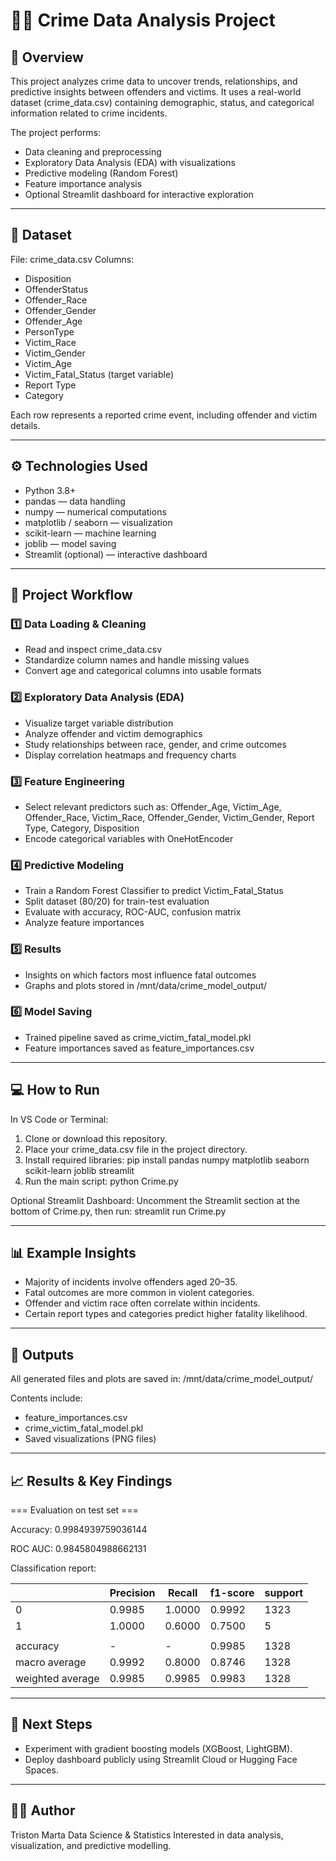 # 🕵️‍♂️ Crime Data Analysis Project

## 📖 Overview
This project analyzes crime data to uncover trends, relationships, and predictive insights between offenders and victims.
It uses a real-world dataset (crime_data.csv) containing demographic, status, and categorical information related to crime incidents.

The project performs:
- Data cleaning and preprocessing
- Exploratory Data Analysis (EDA) with visualizations
- Predictive modeling (Random Forest)
- Feature importance analysis
- Optional Streamlit dashboard for interactive exploration

------------------------------------------------------------

## 📂 Dataset
File: crime_data.csv
Columns:
- Disposition
- OffenderStatus
- Offender_Race
- Offender_Gender
- Offender_Age
- PersonType
- Victim_Race
- Victim_Gender
- Victim_Age
- Victim_Fatal_Status (target variable)
- Report Type
- Category

Each row represents a reported crime event, including offender and victim details.

------------------------------------------------------------

## ⚙️ Technologies Used
- Python 3.8+
- pandas — data handling
- numpy — numerical computations
- matplotlib / seaborn — visualization
- scikit-learn — machine learning
- joblib — model saving
- Streamlit (optional) — interactive dashboard

------------------------------------------------------------

## 🧠 Project Workflow

### 1️⃣ Data Loading & Cleaning
- Read and inspect crime_data.csv
- Standardize column names and handle missing values
- Convert age and categorical columns into usable formats

### 2️⃣ Exploratory Data Analysis (EDA)
- Visualize target variable distribution
- Analyze offender and victim demographics
- Study relationships between race, gender, and crime outcomes
- Display correlation heatmaps and frequency charts

### 3️⃣ Feature Engineering
- Select relevant predictors such as:
  Offender_Age, Victim_Age, Offender_Race, Victim_Race,
  Offender_Gender, Victim_Gender, Report Type, Category, Disposition
- Encode categorical variables with OneHotEncoder

### 4️⃣ Predictive Modeling
- Train a Random Forest Classifier to predict Victim_Fatal_Status
- Split dataset (80/20) for train-test evaluation
- Evaluate with accuracy, ROC-AUC, confusion matrix
- Analyze feature importances

### 5️⃣ Results
- Insights on which factors most influence fatal outcomes
- Graphs and plots stored in /mnt/data/crime_model_output/

### 6️⃣ Model Saving
- Trained pipeline saved as crime_victim_fatal_model.pkl
- Feature importances saved as feature_importances.csv

------------------------------------------------------------

## 💻 How to Run

In VS Code or Terminal:
1. Clone or download this repository.
2. Place your crime_data.csv file in the project directory.
3. Install required libraries:
   pip install pandas numpy matplotlib seaborn scikit-learn joblib streamlit
4. Run the main script:
   python Crime.py

Optional Streamlit Dashboard:
Uncomment the Streamlit section at the bottom of Crime.py, then run:
   streamlit run Crime.py

------------------------------------------------------------

## 📊 Example Insights
- Majority of incidents involve offenders aged 20–35.
- Fatal outcomes are more common in violent categories.
- Offender and victim race often correlate within incidents.
- Certain report types and categories predict higher fatality likelihood.

------------------------------------------------------------

## 📁 Outputs
All generated files and plots are saved in:
/mnt/data/crime_model_output/

Contents include:
- feature_importances.csv
- crime_victim_fatal_model.pkl
- Saved visualizations (PNG files)

------------------------------------------------------------

## 📈 Results & Key Findings

=== Evaluation on test set ===

Accuracy: 0.9984939759036144

ROC AUC: 0.9845804988662131

Classification report:

|| Precision | Recall  | f1-score  | support |
|------------------------|-----------|---------|-----------|---------|
| 0 | 0.9985 | 1.0000 | 0.9992 | 1323 |
| 1 | 1.0000 | 0.6000 | 0.7500 | 5 |
||||||
| accuracy | - | - | 0.9985 | 1328 |
| macro average | 0.9992 | 0.8000 | 0.8746 | 1328 |
| weighted average | 0.9985 | 0.9985 | 0.9983 | 1328 |

------------------------------------------------------------

## 📌 Next Steps
- Experiment with gradient boosting models (XGBoost, LightGBM).
- Deploy dashboard publicly using Streamlit Cloud or Hugging Face Spaces.

------------------------------------------------------------

## 👨‍💻 Author
Triston Marta
Data Science & Statistics
Interested in data analysis, visualization, and predictive modelling.
